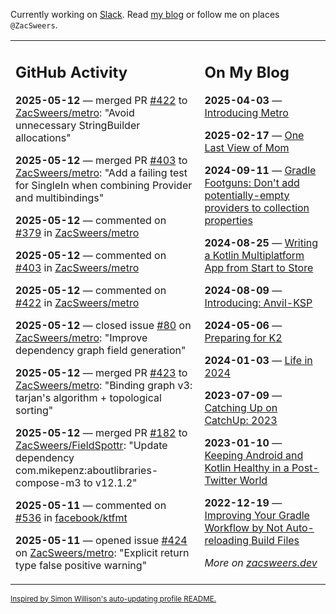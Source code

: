 Currently working on [Slack](https://slack.com/). Read [my blog](https://zacsweers.dev/) or follow me on places `@ZacSweers`.

<table><tr><td valign="top" width="60%">

## GitHub Activity
<!-- githubActivity starts -->
**2025-05-12** — merged PR [#422](https://github.com/ZacSweers/metro/pull/422) to [ZacSweers/metro](https://github.com/ZacSweers/metro): "Avoid unnecessary StringBuilder allocations"

**2025-05-12** — merged PR [#403](https://github.com/ZacSweers/metro/pull/403) to [ZacSweers/metro](https://github.com/ZacSweers/metro): "Add a failing test for SingleIn when combining Provider and multibindings"

**2025-05-12** — commented on [#379](https://github.com/ZacSweers/metro/issues/379#issuecomment-2871321556) in [ZacSweers/metro](https://github.com/ZacSweers/metro)

**2025-05-12** — commented on [#403](https://github.com/ZacSweers/metro/pull/403#issuecomment-2871283907) in [ZacSweers/metro](https://github.com/ZacSweers/metro)

**2025-05-12** — commented on [#422](https://github.com/ZacSweers/metro/pull/422#issuecomment-2871279048) in [ZacSweers/metro](https://github.com/ZacSweers/metro)

**2025-05-12** — closed issue [#80](https://github.com/ZacSweers/metro/issues/80) on [ZacSweers/metro](https://github.com/ZacSweers/metro): "Improve dependency graph field generation"

**2025-05-12** — merged PR [#423](https://github.com/ZacSweers/metro/pull/423) to [ZacSweers/metro](https://github.com/ZacSweers/metro): "Binding graph v3: tarjan's algorithm + topological sorting"

**2025-05-12** — merged PR [#182](https://github.com/ZacSweers/FieldSpottr/pull/182) to [ZacSweers/FieldSpottr](https://github.com/ZacSweers/FieldSpottr): "Update dependency com.mikepenz:aboutlibraries-compose-m3 to v12.1.2"

**2025-05-11** — commented on [#536](https://github.com/facebook/ktfmt/pull/536#issuecomment-2870428886) in [facebook/ktfmt](https://github.com/facebook/ktfmt)

**2025-05-11** — opened issue [#424](https://github.com/ZacSweers/metro/issues/424) on [ZacSweers/metro](https://github.com/ZacSweers/metro): "Explicit return type false positive warning"
<!-- githubActivity ends -->
</td><td valign="top" width="40%">

## On My Blog
<!-- blog starts -->
**2025-04-03** — [Introducing Metro](https://www.zacsweers.dev/introducing-metro/)

**2025-02-17** — [One Last View of Mom](https://www.zacsweers.dev/one-last-view-of-mom/)

**2024-09-11** — [Gradle Footguns: Don't add potentially-empty providers to collection properties](https://www.zacsweers.dev/gradle-footgun-adding-empty-providers-to-collection-properties/)

**2024-08-25** — [Writing a Kotlin Multiplatform App from Start to Store](https://www.zacsweers.dev/writing-a-kotlin-multiplatform-app-from-start-to-store/)

**2024-08-09** — [Introducing: Anvil-KSP](https://www.zacsweers.dev/introducing-anvil-ksp/)

**2024-05-06** — [Preparing for K2](https://www.zacsweers.dev/preparing-for-k2/)

**2024-01-03** — [Life in 2024](https://www.zacsweers.dev/life-in-2024/)

**2023-07-09** — [Catching Up on CatchUp: 2023](https://www.zacsweers.dev/catching-up-on-catchup-2023/)

**2023-01-10** — [Keeping Android and Kotlin Healthy in a Post-Twitter World](https://www.zacsweers.dev/keeping-android-healthy/)

**2022-12-19** — [Improving Your Gradle Workflow by Not Auto-reloading Build Files](https://www.zacsweers.dev/improving-your-workflow-by-not-auto-reloading-build-files/)
<!-- blog ends -->
_More on [zacsweers.dev](https://zacsweers.dev/)_
</td></tr></table>

<sub><a href="https://simonwillison.net/2020/Jul/10/self-updating-profile-readme/">Inspired by Simon Willison's auto-updating profile README.</a></sub>